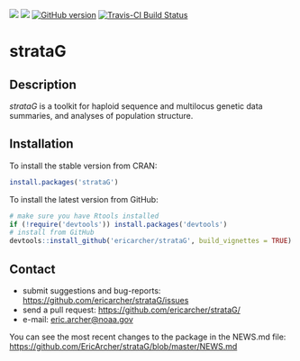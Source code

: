 
![](http://www.r-pkg.org/badges/version/strataG)
![](http://cranlogs.r-pkg.org/badges/grand-total/strataG)
[![GitHub version](https://badge.fury.io/gh/EricArcher%2FstrataG.svg)](http://badge.fury.io/gh/EricArcher%2FstrataG)
[![Travis-CI Build Status](https://travis-ci.org/EricArcher/strataG.svg?branch=master)](https://travis-ci.org/EricArcher/strataG)

# strataG

## Description

*strataG* is a toolkit for haploid sequence and multilocus genetic data summaries, and analyses of population structure.

## Installation

To install the stable version from CRAN:

```r
install.packages('strataG')
```

To install the latest version from GitHub:

```r
# make sure you have Rtools installed
if (!require('devtools')) install.packages('devtools')
# install from GitHub
devtools::install_github('ericarcher/strataG', build_vignettes = TRUE)
```

## Contact

* submit suggestions and bug-reports: <https://github.com/ericarcher/strataG/issues>
* send a pull request: <https://github.com/ericarcher/strataG/>
* e-mail: <eric.archer@noaa.gov>

You can see the most recent changes to the package in the NEWS.md file: https://github.com/EricArcher/strataG/blob/master/NEWS.md
